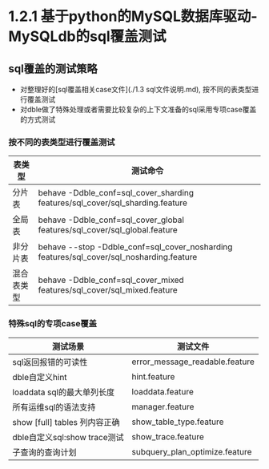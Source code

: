 # 1.2.1 基于python的MySQL数据库驱动-MySQLdb的sql覆盖测试

## sql覆盖的测试策略
- 对整理好的[sql覆盖相关case文件](./1.3 sql文件说明.md), 按不同的表类型进行覆盖测试
- 对dble做了特殊处理或者需要比较复杂的上下文准备的sql采用专项case覆盖的方式测试

### 按不同的表类型进行覆盖测试
表类型                   | 测试命令
------------------|--------------------
分片表                   | behave -Ddble_conf=sql_cover_sharding features/sql_cover/sql_sharding.feature
全局表                   |behave -Ddble_conf=sql_cover_global features/sql_cover/sql_global.feature
非分片表               |behave --stop -Ddble_conf=sql_cover_nosharding features/sql_cover/sql_nosharding.feature
混合表类型           |behave -Ddble_conf=sql_cover_mixed features/sql_cover/sql_mixed.feature

### 特殊sql的专项case覆盖
测试场景                 | 测试文件
-------------------|--------------------
sql返回报错的可读性 | error_message_readable.feature
dble自定义hint   | hint.feature
loaddata sql的最大单列长度 | loaddata.feature
所有运维sql的语法支持 | manager.feature
show [full] tables 列内容正确 | show_table_type.feature
dble自定义sql:show trace测试  | show_trace.feature
子查询的查询计划                      |subquery_plan_optimize.feature
